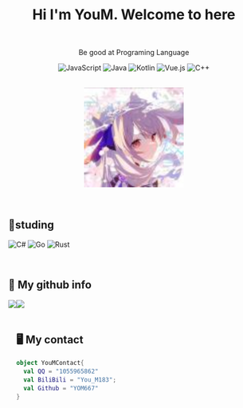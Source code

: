 <div>
  <h1 align="center">Hi I'm YouM. Welcome to here</h1>
</div>
<br/>

<div align="center">
  <p align="center">Be good at Programing Language</p>
  <img alt="JavaScript" src="https://img.shields.io/badge/JavaScript-323330?style=for-the-badge&logo=javascript&logoColor=F7DF1E" />
  <img alt="Java" src="https://img.shields.io/badge/Java-ED8B00?style=for-the-badge&logo=java&logoColor=white" />
  <img alt="Kotlin" src="https://img.shields.io/badge/Kotlin-0095D5?&style=for-the-badge&logo=kotlin&logoColor=white" />
  <img alt="Vue.js" src="https://img.shields.io/badge/Vue.js-35495E?style=for-the-badge&logo=vuedotjs&logoColor=4FC08D" />
  <img alt="C++" src="https://img.shields.io/badge/C++-B0E0E6?style=for-the-badge&logo=cplusplus&logoColor=1E90FF" />
</div>

<br/>

<div>
<p align="center" ><img style="width:200px; height:200px;"  src="./Head.jpg"></p>
<div>

<br/>
  
## 🔬studing
<p>
  <img alt="C#" src="https://img.shields.io/badge/Csharp-4169E1?style=for-the-badge&logo=csharp#&logoColor=B0C4DE" />
  <img alt="Go" src="https://img.shields.io/badge/Go-B0E0E6?style=for-the-badge&logo=go&logoColor=6495ED" />
  <img alt="Rust" src="https://img.shields.io/badge/Rust-DB7093?style=for-the-badge&logo=rust&logoColor=white" />
</p>
<br/>

## 🌠 My github info 

<div>
    <img height="165" align="left" src="https://github-readme-stats.vercel.app/api?username=YOM667&theme=vue&show_icons=true" />
    <img src="https://github-readme-stats.vercel.app/api/top-langs/?username=YOM667&hide=html,css,Jupyter+Notebook,ruby,Batchfile&theme=vue&langs_count=6&layout=compact" />
</div>
<br/>

## 🖥️ My contact 
```kotlin
object YouMContact{
  val QQ = "1055965862"
  val BiliBili = "You_M183";
  val Github = "YOM667"
}
```

